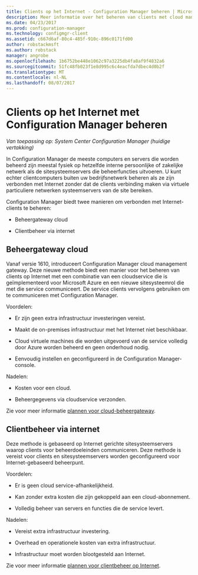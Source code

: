 ```yaml
---
title: Clients op het Internet - Configuration Manager beheren | Microsoft Docs
description: Meer informatie over het beheren van clients met cloud management gateway en clientbeheer op Internet gebaseerde in Configuration Manager.
ms.date: 04/23/2017
ms.prod: configuration-manager
ms.technology: configmgr-client
ms.assetid: c667d6af-80c4-485f-910c-896c0171fd00
author: robstackmsft
ms.author: robstack
manager: angrobe
ms.openlocfilehash: 1b6752be448e1062c97a3225db4fa8af9f4832a6
ms.sourcegitcommit: 51fc48fb023f1e8d995c6c4eacfda7dbec4d0b2f
ms.translationtype: MT
ms.contentlocale: nl-NL
ms.lasthandoff: 08/07/2017
---
```

# <a name="manage-clients-on-the-internet-with-configuration-manager"></a>Clients op het Internet met Configuration Manager beheren

*Van toepassing op: System Center Configuration Manager (huidige vertakking)*

In Configuration Manager de meeste computers en servers die worden beheerd zijn meestal fysiek op hetzelfde interne persoonlijke of zakelijke netwerk als de sitesysteemservers die beheerfuncties uitvoeren. U kunt echter clientcomputers buiten uw bedrijfsnetwerk beheren als ze zijn verbonden met Internet zonder dat de clients verbinding maken via virtuele particuliere netwerken systeemservers van de site bereiken.

Configuration Manager biedt twee manieren om verbonden met Internet-clients te beheren:

-   Beheergateway cloud

-   Clientbeheer via internet

## <a name="cloud-management-gateway"></a>Beheergateway cloud

Vanaf versie 1610, introduceert Configuration Manager cloud management gateway. Deze nieuwe methode biedt een manier voor het beheren van clients op Internet met een combinatie van een cloudservice die is geïmplementeerd voor Microsoft Azure en een nieuwe sitesysteemrol die met die service communiceert. De service clients vervolgens gebruiken om te communiceren met Configuration Manager.

Voordelen:

-   Er zijn geen extra infrastructuur investeringen vereist.

-   Maakt de on-premises infrastructuur met het Internet niet beschikbaar.

-   Cloud virtuele machines die worden uitgevoerd van de service volledig door Azure worden beheerd en geen onderhoud nodig.

-   Eenvoudig instellen en geconfigureerd in de Configuration Manager-console.

Nadelen:

-   Kosten voor een cloud.

-   Beheergegevens via cloudservice verzonden.

Zie voor meer informatie [plannen voor cloud-beheergateway](plan-cloud-management-gateway.md).

## <a name="internet-based-client-management"></a>Clientbeheer via internet

Deze methode is gebaseerd op Internet gerichte sitesysteemservers waarop clients voor beheerdoeleinden communiceren. Deze methode is vereist voor clients en sitesysteemservers worden geconfigureerd voor Internet-gebaseerd beheerpunt.

Voordelen:

-   Er is geen cloud service-afhankelijkheid.

-   Kan zonder extra kosten die zijn gekoppeld aan een cloud-abonnement.

-   Volledig beheer van servers en functies die de service levert.

Nadelen:

-   Vereist extra infrastructuur investering.

-   Overhead en operationele kosten van extra infrastructuur.

-   Infrastructuur moet worden blootgesteld aan Internet.

Zie voor meer informatie [plannen voor clientbeheer op Internet](plan-internet-based-client-management.md).
